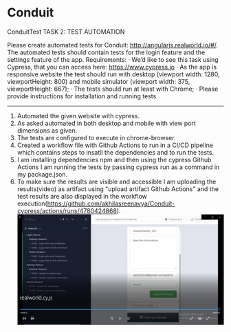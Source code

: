 # Conduit
ConduitTest
TASK 2: TEST AUTOMATION

Please create automated tests for Conduit: http://angularjs.realworld.io/#/. The automated
tests should contain tests for the login feature and the settings feature of the app.
Requirements:
· We’d like to see this task using Cypress, that you can access
here: https://www.cypress.io
· As the app is responsive website the test should run with desktop (viewport width: 1280,
viewportHeight: 800) and mobile simulator (viewport width: 375, viewportHeight: 667);
· The tests should run at least with Chrome;
· Please provide instructions for installation and running tests

-------------------------------------------------------------------------------------
1. Automated the given website with cypress.
2. As asked automated in both desktop and mobile with view port dimensions as given.
3. The tests are configured to execute in chrome-browser.
4. Created a workflow file with Github Actions to run in a CI/CD pipeline which contains steps to insatll the dependencies and to run the tests.
5. I am installing dependencies npm and then using the cypress Github Actions I am running the tests by passing cypress run as a command in my package.json.
6. To make sure the results are visible and accessible I am uploading the results(video) as artifact using "upload artifact Github Actions" and the test results are also displayed in the workflow execution(https://github.com/akhilasreenavya/Conduit-cypress/actions/runs/4780424868).
![Test case results](img/testcase_results.PNG)
